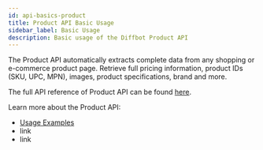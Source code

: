 ```yaml
---
id: api-basics-product
title: Product API Basic Usage
sidebar_label: Basic Usage
description: Basic usage of the Diffbot Product API
---
```


The Product API automatically extracts complete data from any shopping or e-commerce product page. Retrieve full pricing information, product IDs (SKU, UPC, MPN), images, product specifications, brand and more.

The full API reference of Product API can be found [here](api-product).

Learn more about the Product API:

- [Usage Examples](api-usage-product)
- link
- link